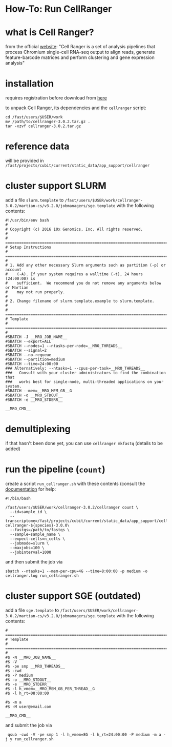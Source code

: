 # How-To: Run CellRanger

# what is Cell Ranger?
from the official [website](https://support.10xgenomics.com/single-cell-gene-expression/software/pipelines/latest/what-is-cell-ranger):
"Cell Ranger is a set of analysis pipelines that process Chromium single-cell RNA-seq output to align reads, generate feature-barcode matrices and perform clustering and gene expression analysis"

# installation

requires registration before download from [here](https://support.10xgenomics.com/single-cell-gene-expression/software/downloads/latest)

to unpack Cell Ranger, its dependencies and the `cellranger` script:

```
cd /fast/users/$USER/work
mv /path/to/cellranger-3.0.2.tar.gz .
tar -xzvf cellranger-3.0.2.tar.gz
```

# reference data

will be provided in `/fast/projects/cubit/current/static_data/app_support/cellranger`

# cluster support SLURM

add a file `slurm.template` to `/fast/users/$USER/work/cellranger-3.0.2/martian-cs/v3.2.0/jobmanagers/sge.template` with the following contents:

```
#!/usr/bin/env bash
#
# Copyright (c) 2016 10x Genomics, Inc. All rights reserved.
#
# =============================================================================
# Setup Instructions
# =============================================================================
#
# 1. Add any other necessary Slurm arguments such as partition (-p) or account
#    (-A). If your system requires a walltime (-t), 24 hours (24:00:00) is
#    sufficient.  We recommend you do not remove any arguments below or Martian
#    may not run properly.
#
# 2. Change filename of slurm.template.example to slurm.template.
#
# =============================================================================
# Template
# =============================================================================
#
#SBATCH -J __MRO_JOB_NAME__
#SBATCH --export=ALL
#SBATCH --nodes=1 --ntasks-per-node=__MRO_THREADS__
#SBATCH --signal=2
#SBATCH --no-requeue
#SBATCH --partition=medium
#SBATCH --time=24:00:00
### Alternatively: --ntasks=1 --cpus-per-task=__MRO_THREADS__
###   Consult with your cluster administrators to find the combination that
###   works best for single-node, multi-threaded applications on your system.
#SBATCH --mem=__MRO_MEM_GB__G
#SBATCH -o __MRO_STDOUT__
#SBATCH -e __MRO_STDERR__

__MRO_CMD__
```

# demultiplexing

if that hasn't been done yet, you can use `cellranger mkfastq` (details to be added)

# run the pipeline (`count`)

create a script `run_cellranger.sh` with these contents (consult the [documentation](https://support.10xgenomics.com/single-cell-gene-expression/software/pipelines/latest/using/count) for help:

```
#!/bin/bash

/fast/users/$USER/work/cellranger-3.0.2/cellranger count \
  --id=sample_id \
  --transcriptome=/fast/projects/cubit/current/static_data/app_support/cellranger/refdata-cellranger-${species}-3.0.0\
  --fastqs=/path/to/fastqs \
  --sample=sample_name \
  --expect-cells=n_cells \
  --jobmode=slurm \
  --maxjobs=100 \
  --jobinterval=1000
```

and then submit the job via

```
sbatch --ntasks=1 --mem-per-cpu=4G --time=8:00:00 -p medium -o cellranger.log run_cellranger.sh
```

# cluster support SGE (outdated)

add a file `sge.template` to `/fast/users/$USER/work/cellranger-3.0.2/martian-cs/v3.2.0/jobmanagers/sge.template` with the following contents:

```
# =============================================================================
# Template
# =============================================================================
#
#$ -N __MRO_JOB_NAME__
#$ -V
#$ -pe smp __MRO_THREADS__
#$ -cwd
#$ -P medium
#$ -o __MRO_STDOUT__
#$ -e __MRO_STDERR__
#$ -l h_vmem=__MRO_MEM_GB_PER_THREAD__G
#$ -l h_rt=08:00:00

#$ -m a
#$ -M user@email.com

__MRO_CMD__
```

and submit the job via

```
 qsub -cwd -V -pe smp 1 -l h_vmem=8G -l h_rt=24:00:00 -P medium -m a -j y run_cellranger.sh
```
